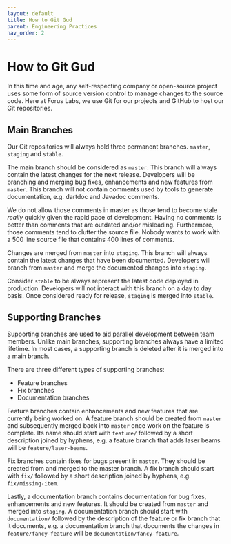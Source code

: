 ```yaml
---
layout: default
title: How to Git Gud
parent: Engineering Practices
nav_order: 2
---
```


# How to Git Gud

In this time and age, any self-respecting company or open-source project uses some form of source version control to
manage changes to the source code. Here at Forus Labs, we use Git for our projects and GitHub to host our Git repositories.

## Main Branches

Our Git repositories will always hold three permanent branches. `master`, `staging` and `stable`.

The main branch should be considered as `master`. This branch will always contain the latest changes for the next release.
Developers will be branching and merging bug fixes, enhancements and new features from `master`. This branch will not
contain comments used by tools to generate documentation, e.g. dartdoc and Javadoc comments. 

We do not allow those comments in master as those tend to become stale _really_ quickly given the rapid pace of development.
Having no comments is better than comments that are outdated and/or misleading. Furthermore, those comments tend to
clutter the source file. Nobody wants to work with a 500 line source file that contains 400 lines of comments.


Changes are merged from `master` into `staging`. This branch will always contain the latest changes that have been
documented. Developers will branch from `master` and merge the documented changes into `staging`.


Consider `stable` to be always represent the latest code deployed in production. Developers will not interact with this
branch on a day to day basis. Once considered ready for release, `staging` is merged into `stable`.


## Supporting Branches

Supporting branches are used to aid parallel development between team members. Unlike main branches, supporting branches
always have a limited lifetime. In most cases, a supporting branch is deleted after it is merged into a main branch.

There are three different types of supporting branches:
* Feature branches
* Fix branches
* Documentation branches

Feature branches contain enhancements and new features that are currently being worked on. A feature branch should be 
created from `master` and subsequently merged back into `master` once work on the feature is complete. Its name should 
start with `feature/` followed by a short description joined by hyphens, e.g. a feature branch that adds laser beams will
be `feature/laser-beams`.

Fix branches contain fixes for bugs present in `master`. They should be created from and merged to the master branch.
A fix branch should start with `fix/` followed by a short description joined by hyphens, e.g. `fix/missing-item`.

Lastly, a documentation branch contains documentation for bug fixes, enhancements and new features. It should be created
from `master` and merged into `staging`. A documentation branch should start with `documentation/` followed by the
description of the feature or fix branch that it documents, e.g. a documentation branch that documents the changes in
`feature/fancy-feature` will be `documentation/fancy-feature`.
